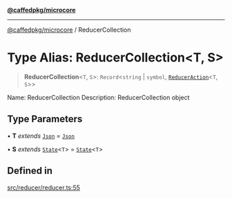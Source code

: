 [**@caffedpkg/microcore**](../README.md)

***

[@caffedpkg/microcore](../globals.md) / ReducerCollection

# Type Alias: ReducerCollection\<T, S\>

> **ReducerCollection**\<`T`, `S`\>: `Record`\<`string` \| `symbol`, [`ReducerAction`](ReducerAction.md)\<`T`, `S`\>\>

Name: ReducerCollection
Description: ReducerCollection object

## Type Parameters

• **T** *extends* [`Json`](Json.md) = [`Json`](Json.md)

• **S** *extends* [`State`](State.md)\<`T`\> = [`State`](State.md)\<`T`\>

## Defined in

[src/reducer/reducer.ts:55](https://github.com/caffed/microcore/blob/3444f5042af4893783a848f270124aa74f8db032/src/reducer/reducer.ts#L55)
